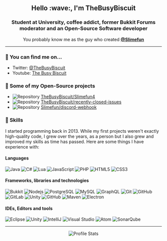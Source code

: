 <h2 align="center">Hello :wave:, I'm TheBusyBiscuit</h1>
<h3 align="center">Student at University, coffee addict, former Bukkit Forums moderator and an Open-Source Software developer</h3>
<p align="center">
  You probably know me as the guy who created <a href="https://github.com/Slimefun"><strong>@Slimefun</strong></a>
</p>
<hr/>

### :compass: You can find me on...
* Twitter: [@TheBusyBiscuit](https://twitter.com/TheBusyBiscuit)
* Youtube: [The Busy Biscuit](https://www.youtube.com/channel/UCNpuxll39TkRJdYVkvgrvgQ)

### :scroll: Some of my Open-Source projects

<ul>
  <li><img src="https://cdnjs.cloudflare.com/ajax/libs/octicons/8.5.0/svg/repo.svg" alt="Repository"/> <a href="https://github.com/TheBusyBiscuit/Slimefun4">TheBusyBiscuit/Slimefun4</a></li>
    <li><img src="https://cdnjs.cloudflare.com/ajax/libs/octicons/8.5.0/svg/repo.svg" alt="Repository"/> <a href="https://github.com/TheBusyBiscuit/recently-closed-issues">TheBusyBiscuit/recently-closed-issues</a></li>
    <li><img src="https://cdnjs.cloudflare.com/ajax/libs/octicons/8.5.0/svg/repo.svg" alt="Repository"/> <a href="https://github.com/Slimefun/discord-webhook">Slimefun/discord-webhook</a></li>
</ul>

### :wrench: Skills
I started programming back in 2013. 
While my first projects weren't exactly high-quality code, I grew over the years, as a person but I also grew and improved my skills as time has passed. 
Here are some things I have experience with:

#### Languages
  ![Java](https://img.shields.io/badge/-java-e67f2c?style=flat-square&logo=java)
  ![C#](https://img.shields.io/badge/-C%23-7732a8?style=flat-square&logo=c+sharp)
  ![Lua](https://img.shields.io/badge/-Lua-2b2fab?style=flat-square&logo=lua)
  ![JavaScript](https://img.shields.io/badge/-JavaScript-black?style=flat-square&logo=javascript)
  ![PHP](https://img.shields.io/badge/-PHP-black?style=flat-square&logo=php)
  ![HTML5](https://img.shields.io/badge/-HTML5-E34F26?style=flat-square&logo=html5&logoColor=white)
  ![CSS3](https://img.shields.io/badge/-CSS3-1572B6?style=flat-square&logo=css3)
  
#### Frameworks, libraries and technologies
  ![Bukkit](https://img.shields.io/badge/-CraftBukkit-ff9a03?style=flat-square)
  ![Nodejs](https://img.shields.io/badge/-node.js-22a34d?style=flat-square&logo=node.js&logoColor=white)
  ![PostgreSQL](https://img.shields.io/badge/-PostgreSQL-336791?style=flat-square&logo=postgresql)
  ![MySQL](https://img.shields.io/badge/-MySQL-527ca3?style=flat-square&logo=mysql&logoColor=white)
  ![GraphQL](https://img.shields.io/badge/-GraphQL-E10098?style=flat-square&logo=graphql)
  ![Git](https://img.shields.io/badge/-Git-f5d20f?style=flat-square&logo=git)
  ![GitHub](https://img.shields.io/badge/-GitHub-181717?style=flat-square&logo=github)
  ![GitLab](https://img.shields.io/badge/-GitLab-FCA121?style=flat-square&logo=gitlab)
  ![Unity](https://img.shields.io/badge/-Unity3D-black?style=flat-square&logo=unity)
  ![GitHub](https://img.shields.io/badge/-GitHub_Actions-181717?style=flat-square&logo=github)
  ![Maven](https://img.shields.io/badge/-Maven-b31212?style=flat-square&logo=apache+maven)
  ![Electron](https://img.shields.io/badge/-Electron-75b2eb?style=flat-square&logo=electron&logoColor=white)
  
#### IDEs, Editors and tools
  ![Eclipse](https://img.shields.io/badge/-Eclipse-290b54?style=flat-square&logo=eclipse+ide)
  ![Unity](https://img.shields.io/badge/-Unity3D-black?style=flat-square&logo=unity)
  ![IntelliJ](https://img.shields.io/badge/-IntelliJ-081059?style=flat-square&logo=intellij+idea)
  ![Visual Studio](https://img.shields.io/badge/-Visual_Studio-540b85?style=flat-square&logo=visual+studio)
  ![Atom](https://img.shields.io/badge/-Atom-48b86d?style=flat-square&logo=atom)
  ![SonarQube](https://img.shields.io/badge/-SonarQube-32bad9?style=flat-square&logo=sonarqube&logoColor=white)

<hr/>

<p align="center">
<img src="https://github-readme-stats.vercel.app/api?username=TheBusyBiscuit&show_icons=true" alt="Profile Stats">
</p>
